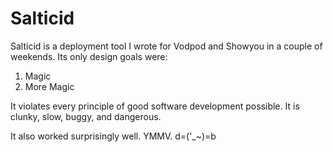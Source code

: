 Salticid
=====

Salticid is a deployment tool I wrote for Vodpod and Showyou in a couple of weekends. Its only design goals were:

1. Magic
2. More Magic

It violates every principle of good software development possible. It is clunky, slow, buggy, and dangerous.

It also worked surprisingly well. YMMV. d=('_~)=b
